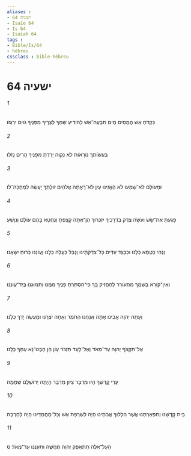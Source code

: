 ```yaml
---
aliases : 
- ישעיה 64
- Isaïe 64
- Is 64
- Isaiah 64
tags : 
- Bible/Is/64
- hébreu
cssclass : bible-hébreu
---
```


# ישעיה 64

###### 1
כִּקְדֹחַ אֵשׁ הֲמָסִים מַיִם תִּבְעֶה־אֵשׁ לְהֹודִיעַ שִׁמְךָ לְצָרֶיךָ מִפָּנֶיךָ גֹּויִם יִרְגָּזוּ׃
###### 2
בַּעֲשֹׂותְךָ נֹורָאֹות לֹא נְקַוֶּה יָרַדְתָּ מִפָּנֶיךָ הָרִים נָזֹלּוּ׃
###### 3
וּמֵעֹולָם לֹא־שָׁמְעוּ לֹא הֶאֱזִינוּ עַיִן לֹא־רָאָתָה אֱלֹהִים זוּלָתְךָ יַעֲשֶׂה לִמְחַכֵּה־לֹו׃
###### 4
פָּגַעְתָּ אֶת־שָׂשׂ וְעֹשֵׂה צֶדֶק בִּדְרָכֶיךָ יִזְכְּרוּךָ הֵן־אַתָּה קָצַפְתָּ וַנֶּחֱטָא בָּהֶם עֹולָם וְנִוָּשֵׁעַ׃
###### 5
וַנְּהִי כַטָּמֵא כֻּלָּנוּ וּכְבֶגֶד עִדִּים כָּל־צִדְקֹתֵינוּ וַנָּבֶל כֶּעָלֶה כֻּלָּנוּ וַעֲוֹנֵנוּ כָּרוּחַ יִשָּׂאֻנוּ׃
###### 6
וְאֵין־קֹורֵא בְשִׁמְךָ מִתְעֹורֵר לְהַחֲזִיק בָּךְ כִּי־הִסְתַּרְתָּ פָנֶיךָ מִמֶּנּוּ וַתְּמוּגֵנוּ בְּיַד־עֲוֹנֵנוּ׃
###### 7
וְעַתָּה יְהוָה אָבִינוּ אָתָּה אֲנַחְנוּ הַחֹמֶר וְאַתָּה יֹצְרֵנוּ וּמַעֲשֵׂה יָדְךָ כֻּלָּנוּ׃
###### 8
אַל־תִּקְצֹף יְהוָה עַד־מְאֹד וְאַל־לָעַד תִּזְכֹּר עָוֹן הֵן הַבֶּט־נָא עַמְּךָ כֻלָּנוּ׃
###### 9
עָרֵי קָדְשְׁךָ הָיוּ מִדְבָּר צִיֹּון מִדְבָּר הָיָתָה יְרוּשָׁלִַם שְׁמָמָה׃
###### 10
בֵּית קָדְשֵׁנוּ וְתִפְאַרְתֵּנוּ אֲשֶׁר הִלְלוּךָ אֲבֹתֵינוּ הָיָה לִשְׂרֵפַת אֵשׁ וְכָל־מַחֲמַדֵּינוּ הָיָה לְחָרְבָּה׃
###### 11
הַעַל־אֵלֶּה תִתְאַפַּק יְהוָה תֶּחֱשֶׁה וּתְעַנֵּנוּ עַד־מְאֹד׃ ס
